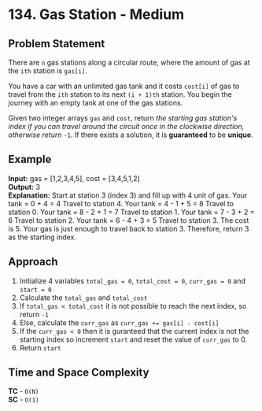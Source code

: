 # 134. Gas Station - Medium

## Problem Statement
There are `n` gas stations along a circular route, where the amount of gas at the `ith` station is `gas[i]`.

You have a car with an unlimited gas tank and it costs `cost[i]` of gas to travel from the `ith` station to its next `(i + 1)th` station. You begin the journey with an empty tank at one of the gas stations.

Given two integer arrays `gas` and `cost`, return *the starting gas station's index if you can travel around the circuit once in the clockwise direction, otherwise return* `-1`. If there exists a solution, it is **guaranteed** to be **unique**.

## Example
**Input:** gas = [1,2,3,4,5], cost = [3,4,5,1,2]<br>
**Output:** 3<br>
**Explanation:**
Start at station 3 (index 3) and fill up with 4 unit of gas. Your tank = 0 + 4 = 4
Travel to station 4. Your tank = 4 - 1 + 5 = 8
Travel to station 0. Your tank = 8 - 2 + 1 = 7
Travel to station 1. Your tank = 7 - 3 + 2 = 6
Travel to station 2. Your tank = 6 - 4 + 3 = 5
Travel to station 3. The cost is 5. Your gas is just enough to travel back to station 3.
Therefore, return 3 as the starting index.

## Approach
1. Initialize 4 variables `total_gas = 0`, `total_cost = 0`, `curr_gas = 0` and `start = 0`
2. Calculate the `total_gas` and `total_cost`
3. If `total_gas < total_cost` it is not possible to reach the next index, so return `-1`
4. Else, calculate the `curr_gas` as `curr_gas += gas[i] - cost[i]`
5. If the `curr_gas < 0` then it is guranteed that the current index is not the starting index so increment `start` and reset the value of `curr_gas` to 0.
6. Return `start`

## Time and Space Complexity
**TC** - `O(N)`<br>
**SC** - `O(1)`
